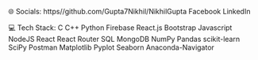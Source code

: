 🌐 Socials: https//github.com/Gupta7Nikhil/NikhilGupta
Facebook LinkedIn

💻 Tech Stack:
C C++  Python Firebase React.js Bootstrap Javascript NodeJS React React Router SQL MongoDB NumPy Pandas scikit-learn SciPy Postman Matplotlib Pyplot Seaborn Anaconda-Navigator 


